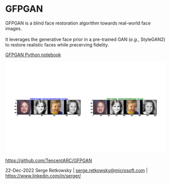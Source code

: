 # GFPGAN

GFPGAN is a blind face restoration algorithm towards real-world face images. <br><br>
It leverages the generative face prior in a pre-trained GAN (*e.g.*, StyleGAN2) to restore realistic faces while precerving fidelity. <br>

<a href="GFPGAN.ipynb">GFPGAN Python notebook<a>


<img src="demo.gif">

https://github.com/TencentARC/GFPGAN

22-Dec-2022 Serge Retkowsky | serge.retkowsky@microsoft.com | https://www.linkedin.com/in/serger/
